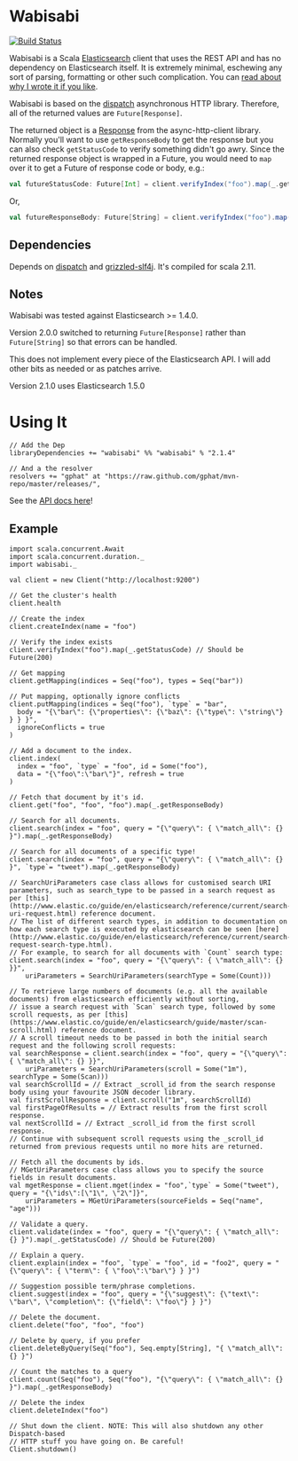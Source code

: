 # Wabisabi

[![Build Status](https://travis-ci.org/gphat/wabisabi.svg?branch=master)](https://travis-ci.org/gphat/wabisabi)

Wabisabi is a Scala [Elasticsearch](http://www.elasticsearch.org/) client that
uses the REST API and has no dependency on Elasticsearch itself. It is
extremely minimal, eschewing any sort of parsing, formatting or other such
complication. You can [read about why I wrote it if you like](http://onemogin.com/programming/oss/wabisabi-scala-http-client-for-elasticsearch.html).

Wabisabi is based on the [dispatch](http://dispatch.databinder.net/Dispatch.html)
asynchronous HTTP library. Therefore, all of the returned values are
`Future[Response]`.

The returned object is a [Response](http://sonatype.github.io/async-http-client/apidocs/reference/com/ning/http/client/Response.html)
from the async-http-client library. Normally you'll want to use `getResponseBody`
to get the response but you can also check `getStatusCode` to verify something
didn't go awry. Since the returned response object is wrapped in a Future, you would need to `map` over it to get a
Future of response code or body, e.g.:

```scala
val futureStatusCode: Future[Int] = client.verifyIndex("foo").map(_.getStatusCode)
```

Or,

```scala
val futureResponseBody: Future[String] = client.verifyIndex("foo").map(_.getResponseBody)
```

## Dependencies

Depends on [dispatch](http://dispatch.databinder.net/Dispatch.html) and
[grizzled-slf4j](http://software.clapper.org/grizzled-slf4j/). It's compiled for
scala 2.11.

## Notes

Wabisabi was tested against Elasticsearch >= 1.4.0.

Version 2.0.0 switched to returning `Future[Response]` rather than `Future[String]`
so that errors can be handled.

This does not implement every piece of the Elasticsearch API. I will add other
bits as needed or as patches arrive.

Version 2.1.0 uses Elasticsearch 1.5.0

# Using It

```
// Add the Dep
libraryDependencies += "wabisabi" %% "wabisabi" % "2.1.4"

// And a the resolver
resolvers += "gphat" at "https://raw.github.com/gphat/mvn-repo/master/releases/",
```

See the [API docs here](http://gphat.github.io/wabisabi/api/index.html#package)!

## Example

```
import scala.concurrent.Await
import scala.concurrent.duration._
import wabisabi._

val client = new Client("http://localhost:9200")

// Get the cluster's health
client.health

// Create the index
client.createIndex(name = "foo")

// Verify the index exists
client.verifyIndex("foo").map(_.getStatusCode) // Should be Future(200)

// Get mapping
client.getMapping(indices = Seq("foo"), types = Seq("bar"))

// Put mapping, optionally ignore conflicts
client.putMapping(indices = Seq("foo"), `type` = "bar",
  body = "{\"bar\": {\"properties\": {\"baz\": {\"type\": \"string\"} } } }",
  ignoreConflicts = true
)

// Add a document to the index.
client.index(
  index = "foo", `type` = "foo", id = Some("foo"),
  data = "{\"foo\":\"bar\"}", refresh = true
)

// Fetch that document by it's id.
client.get("foo", "foo", "foo").map(_.getResponseBody)

// Search for all documents.
client.search(index = "foo", query = "{\"query\": { \"match_all\": {} }").map(_.getResponseBody)

// Search for all documents of a specific type!
client.search(index = "foo", query = "{\"query\": { \"match_all\": {} }", `type`= "tweet").map(_.getResponseBody)

// SearchUriParameters case class allows for customised search URI parameters, such as search_type to be passed in a search request as per [this](http://www.elastic.co/guide/en/elasticsearch/reference/current/search-uri-request.html) reference document.
// The list of different search types, in addition to documentation on how each search type is executed by elasticsearch can be seen [here](http://www.elastic.co/guide/en/elasticsearch/reference/current/search-request-search-type.html).
// For example, to search for all documents with `Count` search type:
client.search(index = "foo", query = "{\"query\": { \"match_all\": {} }}",
    uriParameters = SearchUriParameters(searchType = Some(Count)))

// To retrieve large numbers of documents (e.g. all the available documents) from elasticsearch efficiently without sorting,
// issue a search request with `Scan` search type, followed by some scroll requests, as per [this](https://www.elastic.co/guide/en/elasticsearch/guide/master/scan-scroll.html) reference document.
// A scroll timeout needs to be passed in both the initial search request and the following scroll requests:
val searchResponse = client.search(index = "foo", query = "{\"query\": { \"match_all\": {} }}",
    uriParameters = SearchUriParameters(scroll = Some("1m"), searchType = Some(Scan)))
val searchScrollId = // Extract _scroll_id from the search response body using your favourite JSON decoder library.
val firstScrollResponse = client.scroll("1m", searchScrollId)
val firstPageOfResults = // Extract results from the first scroll response.
val nextScrollId = // Extract _scroll_id from the first scroll response.
// Continue with subsequent scroll requests using the _scroll_id returned from previous requests until no more hits are returned.

// Fetch all the documents by ids.
// MGetUriParameters case class allows you to specify the source fields in result documents.
val mgetResponse = client.mget(index = "foo",`type` = Some("tweet"), query = "{\"ids\":[\"1\", \"2\"]}",
    uriParameters = MGetUriParameters(sourceFields = Seq("name", "age")))

// Validate a query.
client.validate(index = "foo", query = "{\"query\": { \"match_all\": {} }").map(_.getStatusCode) // Should be Future(200)

// Explain a query.
client.explain(index = "foo", `type` = "foo", id = "foo2", query = "{\"query\": { \"term\": { \"foo\":\"bar\"} } }")

// Suggestion possible term/phrase completions.
client.suggest(index = "foo", query = "{\"suggest\": {\"text\": \"bar\", \"completion\": {\"field\": \"foo\"} } }")

// Delete the document.
client.delete("foo", "foo", "foo")

// Delete by query, if you prefer
client.deleteByQuery(Seq("foo"), Seq.empty[String], "{ \"match_all\": {} }")

// Count the matches to a query
client.count(Seq("foo"), Seq("foo"), "{\"query\": { \"match_all\": {} }").map(_.getResponseBody)

// Delete the index
client.deleteIndex("foo")

// Shut down the client. NOTE: This will also shutdown any other Dispatch-based
// HTTP stuff you have going on. Be careful!
Client.shutdown()
```
